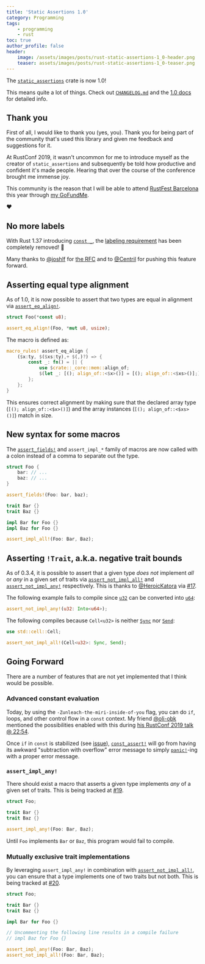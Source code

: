 ```yaml
---
title: 'Static Assertions 1.0'
category: Programming
tags:
    - programming
    - rust
toc: true
author_profile: false
header:
    image: /assets/images/posts/rust-static-assertions-1_0-header.png
    teaser: assets/images/posts/rust-static-assertions-1_0-teaser.png
---
```


The [`static_assertions`] crate is now 1.0!

This means quite a lot of things. Check out [`CHANGELOG.md`] and the
[1.0 docs](https://docs.rs/static_assertions/1.0.0)
for detailed info.

## Thank you

First of all, I would like to thank you (yes, you). Thank you for being part of
the community that's used this library and given me feedback and suggestions for
it.

At RustConf 2019, it wasn't uncommon for me to introduce myself as the creator
of `static_assertions` and subsequently be told how productive and confident
it's made people. Hearing that over the course of the conference brought me
immense joy.

This community is the reason that I will be able to attend
[RustFest Barcelona](https://barcelona.rustfest.eu) this year through
[my GoFundMe](https://www.gofundme.com/f/nikolai-rustfest-barcelona).

❤️

## No more labels

With Rust 1.37 introducing [`const _`], the [labeling requirement][#1] has been
completely removed! 🎉

Many thanks to [@joshlf] for
[the RFC](https://github.com/rust-lang/rfcs/blob/master/text/2526-const-wildcard.md)
and to [@Centril] for pushing this feature forward.

## Asserting equal type alignment

As of 1.0, it is now possible to assert that two types are equal in alignment
via [`assert_eq_align!`].

```rust
struct Foo(*const u8);

assert_eq_align!(Foo, *mut u8, usize);
```

The macro is defined as:

```rust
macro_rules! assert_eq_align {
    ($x:ty, $($xs:ty),+ $(,)?) => {
        const _: fn() = || {
            use $crate::_core::mem::align_of;
            $(let _: [(); align_of::<$x>()] = [(); align_of::<$xs>()];)+
        };
    };
}
```

This ensures correct alignment by making sure that the declared array type
(`[(); align_of::<$x>()]`) and the array instances (`[(); align_of::<$xs>()]`)
match in size.

## New syntax for some macros

The [`assert_fields!`] and `assert_impl_*` family of macros are now called with
a colon instead of a comma to separate out the type.

```rust
struct Foo {
    bar: // ...
    baz: // ...
}

assert_fields!(Foo: bar, baz);

trait Bar {}
trait Baz {}

impl Bar for Foo {}
impl Baz for Foo {}

assert_impl_all!(Foo: Bar, Baz);
```

## Asserting `!Trait`, a.k.a. negative trait bounds

As of 0.3.4, it is possible to assert that a given type _does not_ implement
_all_ or _any_ in a given set of traits via [`assert_not_impl_all!`] and
[`assert_not_impl_any!`] respectively. This is thanks to [@HeroicKatora] via
[#17].

The following example fails to compile since [`u32`] can be converted into
[`u64`]:

```rust
assert_not_impl_any!(u32: Into<u64>);
```

The following compiles because `Cell<u32>` is neither [`Sync`] nor [`Send`]:

```rust
use std::cell::Cell;

assert_not_impl_all!(Cell<u32>: Sync, Send);
```

## Going Forward

There are a number of features that are not yet implemented that I think would
be possible.

### Advanced constant evaluation

Today, by using the `-Zunleach-the-miri-inside-of-you` flag, you can do `if`,
loops, and other control flow in a `const` context. My friend [@oli-obk]
mentioned the possibilities enabled with this during
[his RustConf 2019 talk @ 22:54](https://youtu.be/wkXNm_qo8aY?t=1374).

Once `if` in `const` is stabilized (see [issue][const_if]),
[`const_assert!`] will go from having its awkward "subtraction with overflow"
error message to simply [`panic!`]-ing with a proper error message.

### `assert_impl_any!`

There should exist a macro that asserts a given type implements _any_ of a given
set of traits. This is being tracked at [#19].

```rust
struct Foo;

trait Bar {}
trait Baz {}

assert_impl_any!(Foo: Bar, Baz);
```

Until `Foo` implements `Bar` or `Baz`, this program would fail to compile.

### Mutually exclusive trait implementations

By leveraging `assert_impl_any!` in combination with [`assert_not_impl_all!`],
you can ensure that a type implements one of two traits but not both. This is
being tracked at [#20].

```rust
struct Foo;

trait Bar {}
trait Baz {}

impl Bar for Foo {}

// Uncommenting the following line results in a compile failure
// impl Baz for Foo {}

assert_impl_any!(Foo: Bar, Baz);
assert_not_impl_all!(Foo: Bar, Baz);
```

[`static_assertions`]: https://github.com/nvzqz/static-assertions-rs

[#1]:  https://github.com/nvzqz/static-assertions-rs/issues/1
[#17]: https://github.com/nvzqz/static-assertions-rs/pull/17
[#19]: https://github.com/nvzqz/static-assertions-rs/pull/19
[#20]: https://github.com/nvzqz/static-assertions-rs/pull/20

[`CHANGELOG.md`]: https://github.com/nvzqz/static-assertions-rs/blob/master/CHANGELOG.md

[@joshlf]:       https://github.com/joshlf
[@Centril]:      https://github.com/Centril
[@HeroicKatora]: https://github.com/HeroicKatora
[@oli-obk]:      https://github.com/oli-obk

[const_if]:  https://github.com/rust-lang/rust/issues/49146
[`const _`]: https://github.com/rust-lang/rfcs/blob/master/text/2526-const-wildcard.md

[`panic!`]: https://doc.rust-lang.org/std/macro.panic.html
[`Send`]:   https://doc.rust-lang.org/std/marker/trait.Send.html
[`Sync`]:   https://doc.rust-lang.org/std/marker/trait.Sync.html
[`u32`]:    https://doc.rust-lang.org/std/primitive.u32.html
[`u64`]:    https://doc.rust-lang.org/std/primitive.u64.html

[`const_assert!`]:        https://docs.rs/static_assertions/1.0.0/static_assertions/macro.const_assert.html
[`assert_fields!`]:       https://docs.rs/static_assertions/1.0.0/static_assertions/macro.assert_fields.html
[`assert_eq_align!`]:     https://docs.rs/static_assertions/1.0.0/static_assertions/macro.assert_eq_align.html
[`assert_not_impl_all!`]: https://docs.rs/static_assertions/1.0.0/static_assertions/macro.assert_not_impl_all.html
[`assert_not_impl_any!`]: https://docs.rs/static_assertions/1.0.0/static_assertions/macro.assert_not_impl_any.html
